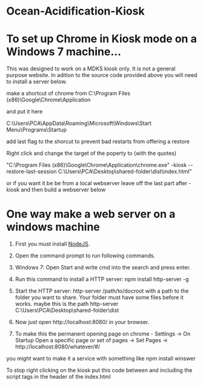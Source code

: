 # Ocean-Acidification-Kiosk

To set up Chrome in Kiosk mode on a Windows 7 machine...
=========================================================

This was designed to work on a MDKS kiosk only.  It is not a general purpose website.  In adition to the source code provided above you will need to install a server below.


make a shortcut of chrome from
C:\Program Files (x86)\Google\Chrome\Application

and put it here

C:\Users\PCA\AppData\Roaming\Microsoft\Windows\Start Menu\Programs\Startup


add last flag to the shorcut to prevent bad restarts from offering a restore

Right click and change the target of the poperty to (with the quotes)

"C:\Program Files (x86)\Google\Chrome\Application\chrome.exe" -kiosk --restore-last-session C:\Users\PCA\Desktop\shared-folder\dist\index.html"

or if you want it be be from a local webserver leave off the last part after -kiosk and then build a webserver below



# One way make a web server on a windows machine


1. First you must install [NodeJS](http://nodejs.org/).
2. Open the command prompt to run following commands.
3. Windows 7: Open Start and write cmd into the search and press enter.
4. Run this command to install a HTTP server: npm install http-server -g
5. Start the HTTP server: http-server /path/to/docroot with a path to the folder you want to share. Your folder must have some files before it works. maybe this is the path 
http-server C:\Users\PCA\Desktop\shared-folder\dist

6. Now just open http://localhost:8080/ in your browser.
7. To make this the permanent opening page on chrome - Settings -> On Startup Open a specific page or set of pages -> Set Pages -> http://localhost:8080/whatever/#/

you might want to make it a service with something like
npm install winswer


To stop right clicking on the kiosk put this code between and including the script tags in the header of the index.html



<pre><code>

    <script>
      window.oncontextmenu = function(event) {
        event.preventDefault();
        event.stopPropagation();
        return false;
        };
    </script>
    
</code></pre>
